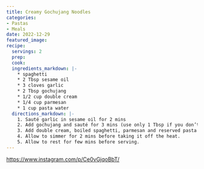 ```yaml
---
title: Creamy Gochujang Noodles
categories:
- Pastas
- Meals
date: 2022-12-29
featured_image:
recipe:
  servings: 2
  prep:
  cook:
  ingredients_markdown: |-
    * spaghetti
    * 2 Tbsp sesame oil
    * 3 cloves garlic
    * 2 Tbsp gochujang
    * 1/2 cup double cream
    * 1/4 cup parmesan
    * 1 cup pasta water
  directions_markdown: |-
    1. Sauté garlic in sesame oil for 2 mins
    2. Add gochujang and sauté for 3 mins (use only 1 Tbsp if you don’t want it as spicy, may need to add salt to your taste in this case)
    3. Add double cream, boiled spaghetti, parmesan and reserved pasta water, mix well.
    4. Allow to simmer for 2 mins before taking it off the heat.
    5. Allow to rest for few mins before serving. 
---
```

<https://www.instagram.com/p/Ce0vGjqoBbT/>